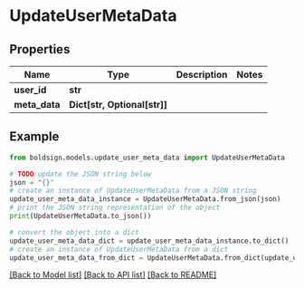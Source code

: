 # UpdateUserMetaData


## Properties

Name | Type | Description | Notes
------------ | ------------- | ------------- | -------------
**user_id** | **str** |  | 
**meta_data** | **Dict[str, Optional[str]]** |  | 

## Example

```python
from boldsign.models.update_user_meta_data import UpdateUserMetaData

# TODO update the JSON string below
json = "{}"
# create an instance of UpdateUserMetaData from a JSON string
update_user_meta_data_instance = UpdateUserMetaData.from_json(json)
# print the JSON string representation of the object
print(UpdateUserMetaData.to_json())

# convert the object into a dict
update_user_meta_data_dict = update_user_meta_data_instance.to_dict()
# create an instance of UpdateUserMetaData from a dict
update_user_meta_data_from_dict = UpdateUserMetaData.from_dict(update_user_meta_data_dict)
```
[[Back to Model list]](../README.md#documentation-for-models) [[Back to API list]](../README.md#documentation-for-api-endpoints) [[Back to README]](../README.md)


